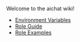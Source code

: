 Welcome to the aichat wiki!

- [Environment Variables](./Environment-Variables)
- [Role Guide](./Role-Guide)
- [Role Examples](./Role-Examples)